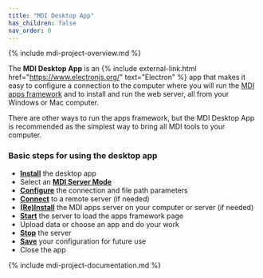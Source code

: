 ```yaml
---
title: "MDI Desktop App"
has_children: false
nav_order: 0
---
```


{% include mdi-project-overview.md %} 

The **MDI Desktop App** is an 
{% include external-link.html href="https://www.electronjs.org/" text="Electron" %}
app that makes it easy to configure a connection to the computer
where you will run the [MDI apps framework](/mdi-apps-framework)
and to install and run the web server, all from your Windows or Mac computer.

There are other ways to run the apps framework, but the MDI Desktop App
is recommended as the simplest way to bring all MDI tools to your computer.

### Basic steps for using the desktop app

- **[Install](installation)** the desktop app
- Select an **[MDI Server Mode](server-modes)**
- **[Configure](options/00_index)** the connection and file path parameters
- **[Connect](usage)** to a remote server (if needed)
- **[(Re)Install](usage)** the MDI apps server on your computer or server (if needed)
- **[Start](usage)** the server to load the apps framework page
- Upload data or choose an app and do your work
- **[Stop](usage)** the server
- **[Save](presets)** your configuration for future use
- Close the app

{% include mdi-project-documentation.md %}
